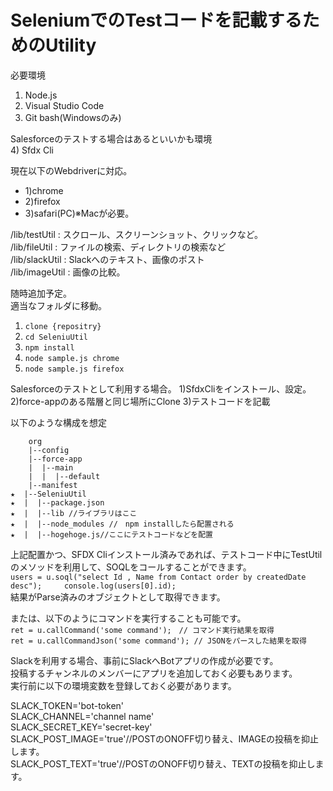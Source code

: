 # SeleniumでのTestコードを記載するためのUtility

必要環境
1) Node.js
2) Visual Studio Code
3) Git bash(Windowsのみ)

Salesforceのテストする場合はあるといいかも環境  
4) Sfdx Cli

現在以下のWebdriverに対応。  
-  1)chrome  
-  2)firefox  
-  3)safari(PC)※Macが必要。

/lib/testUtil  : スクロール、スクリーンショット、クリックなど。  
/lib/fileUtil  : ファイルの検索、ディレクトリの検索など  
/lib/slackUtil : Slackへのテキスト、画像のポスト  
/lib/imageUtil : 画像の比較。  

随時追加予定。  
適当なフォルダに移動。
1) `clone {repositry}`  
2) `cd SeleniuUtil`
3) `npm install`  
4) `node sample.js chrome`  
5) `node sample.js firefox`  

Salesforceのテストとして利用する場合。
1)SfdxCliをインストール、設定。
2)force-appのある階層と同じ場所にClone
3)テストコードを記載

以下のような構成を想定
    
        org  
        |--config  
        |--force-app  
        |  |--main  
        |  |  |--default  
        |--manifest  
    ★  |--SeleniuUtil  
    ★  |  |--package.json  
    ★  |  |--lib //ライブラリはここ  
    ★  |  |--node_modules //　npm installしたら配置される  
    ★  |  |--hogehoge.js//ここにテストコードなどを配置  
    

上記配置かつ、SFDX Cliインストール済みであれば、テストコード中にTestUtilのメソッドを利用して、SOQLをコールすることができます。    
`users = u.soql("select Id , Name from Contact order by createdDate desc");    
console.log(users[0].id);`    
結果がParse済みのオブジェクトとして取得できます。  


または、以下のようにコマンドを実行することも可能です。    
`ret = u.callCommand('some command');　// コマンド実行結果を取得`    
`ret = u.callCommandJson('some command'); // JSONをパースした結果を取得`  

Slackを利用する場合、事前にSlackへBotアプリの作成が必要です。  
投稿するチャンネルのメンバーにアプリを追加しておく必要もあります。  
実行前に以下の環境変数を登録しておく必要があります。  

SLACK_TOKEN='bot-token'  
SLACK_CHANNEL='channel name'  
SLACK_SECRET_KEY='secret-key'  
SLACK_POST_IMAGE='true'//POSTのONOFF切り替え、IMAGEの投稿を抑止します。  
SLACK_POST_TEXT='true'//POSTのONOFF切り替え、TEXTの投稿を抑止します。  

      
